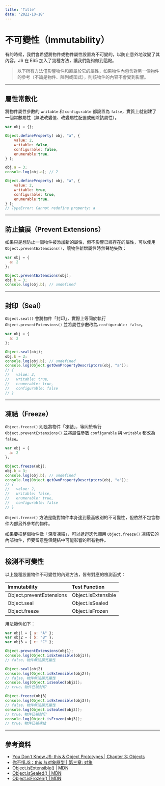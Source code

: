 ```yaml
---
title: 'Title'
date: '2022-10-18'
---
```


# 不可變性（Immutability）
有的時候，我們會希望將物件或物件屬性設置為不可變的，以防止意外地改變了其內容。JS 在 ES5 加入了幾種方法，讓我們能夠做到這點。

> 以下所有方法僅影響物件和直屬於它的屬性，如果物件內包含對另一個物件的參考（不論是物件、陣列或函式），則該物件的內容不會受到影響。

---

## 屬性常數化
將物件屬性參數的 `writable` 和 `configurable` 都設置為 `false`，實質上就創建了一個常數屬性（無法改變值、改變屬性配置或刪除該屬性）。

```js
var obj = {};

Object.defineProperty( obj, "a", {
	value: 2,
	writable: false,
	configurable: false,
	enumerable:true,
} );

obj.a = 3;
console.log(obj.a); // 2

Object.defineProperty( obj, "a", {
	value: 2,
	writable: true,
	configurable: true,
	enumerable:true,
} );
// TypeError: Cannot redefine property: a
```

---

## 防止擴展（Prevent Extensions）
如果只是想防止一個物件被添加新的屬性，但不影響已經存在的屬性，可以使用 `Object.preventExtensions()`，讓物件新增屬性時無聲地失敗：

```js
var obj = {
  a: 2
};

Object.preventExtensions(obj);
obj.b = 3;
console.log(obj.b); // undefined
```

---

## 封印（Seal）
`Object.seal()` 會將物件「封印」，實際上等同於執行 `Object.preventExtensions()` 並將屬性參數改為 `configurable: false`。

```js
var obj = {
  a: 2
};

Object.seal(obj);
obj.b = 3;
console.log(obj.b); // undefined
console.log(Object.getOwnPropertyDescriptors(obj, "a"));
// {
//   value: 2,
//   writable: true,
//   enumerable: true,
//   configurable: false
// }
```

---

## 凍結（Freeze）
`Object.freeze()` 則是將物件「凍結」，等同於執行 `Object.preventExtensions()` 並將屬性參數 `configurable` 與 `writable` 都改為 `false`。

```js
var obj = {
  a: 2
};

Object.freeze(obj);
obj.b = 3;
console.log(obj.b); // undefined
console.log(Object.getOwnPropertyDescriptors(obj, "a"));
// {
//   value: 2,
//   writable: false,
//   enumerable: true,
//   configurable: false
// } 
```

`Object.freeze()` 方法是能對物件本身達到最高級別的不可變性，但依然不包含物件內部另外參考的物件。

如果要把整個物件做「深度凍結」，可以遞迴迭代調用 `Object.freeze()` 凍結它的內部物件，但要留意整個鏈結中可能影響的所有物件。

---

## 檢測不可變性
以上幾種設置物件不可變性的內建方法，皆有對應的檢測函式：

| Immutability | Test Function|
|:--|:--|
| Object.preventExtensions |  Object.isExtensible|
| Object.seal | Object.isSealed |
| Object.freeze | Object.isFrozen |

用法範例如下：
```js
var obj1 = { a: "A" };
var obj2 = { b: "B" };
var obj3 = { c: "C" };

Object.preventExtensions(obj1);
console.log(Object.isExtensible(obj1));
// false，物件無法擴充屬性

Object.seal(obj2)
console.log(Object.isExtensible(obj2));
// false，物件無法擴充屬性
console.log(Object.isSealed(obj2));
// true，物件已被封印

Object.freeze(obj3)
console.log(Object.isExtensible(obj3));
// false，物件無法擴充屬性
console.log(Object.isSealed(obj3));
// true，物件已被封印
console.log(Object.isFrozen(obj3));
// true，物件已被凍結
```

---

## 參考資料
- [You Don't Know JS: this & Object Prototypes | Chapter 3: Objects](https://github.com/getify/You-Dont-Know-JS/blob/1st-ed/this%20%26%20object%20prototypes/ch3.md)
- [你不懂JS：this 与对象原型 | 第三章: 对象](https://github.com/CuiFi/You-Dont-Know-JS-CN/blob/master/this%20%26%20object%20prototypes/ch3.md)
- [Object.isExtensible() | MDN](https://developer.mozilla.org/zh-CN/docs/Web/JavaScript/Reference/Global_Objects/Object/isExtensible)
- [Object.isSealed() | MDN](https://developer.mozilla.org/en-US/docs/Web/JavaScript/Reference/Global_Objects/Object/isSealed)
- [Object.isFrozen() | MDN](https://developer.mozilla.org/zh-CN/docs/Web/JavaScript/Reference/Global_Objects/Object/isFrozen)

